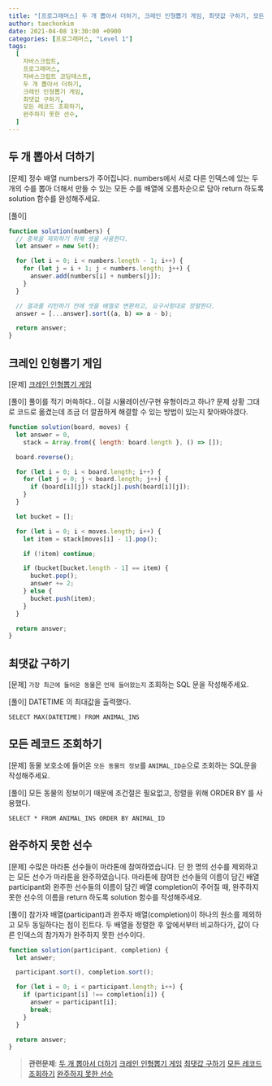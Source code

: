 ```yaml
---
title: "[프로그래머스] 두 개 뽑아서 더하기, 크레인 인형뽑기 게임, 최댓값 구하기, 모든 레코드 조회하기, 완주하지 못한 선수"
author: taechonkim
date: 2021-04-08 19:30:00 +0900
categories: [프로그래머스, "Level 1"]
tags:
  [
    자바스크립트,
    프로그래머스,
    자바스크립트 코딩테스트,
    두 개 뽑아서 더하기,
    크레인 인형뽑기 게임,
    최댓값 구하기,
    모든 레코드 조회하기,
    완주하지 못한 선수,
  ]
---
```


## 두 개 뽑아서 더하기

[문제] 정수 배열 numbers가 주어집니다. numbers에서 서로 다른 인덱스에 있는 두 개의 수를 뽑아 더해서 만들 수 있는 모든 수를 배열에 오름차순으로 담아 return 하도록 solution 함수를 완성해주세요.

[풀이]

```javascript
function solution(numbers) {
  // 중복을 제외하기 위해 셋을 사용한다.
  let answer = new Set();

  for (let i = 0; i < numbers.length - 1; i++) {
    for (let j = i + 1; j < numbers.length; j++) {
      answer.add(numbers[i] + numbers[j]);
    }
  }

  // 결과를 리턴하기 전에 셋을 배열로 변환하고, 요구사항대로 정렬한다.
  answer = [...answer].sort((a, b) => a - b);

  return answer;
}
```

## 크레인 인형뽑기 게임

[문제] [크레인 인형뽑기 게임](https://programmers.co.kr/learn/courses/30/lessons/64061)

[풀이] 풀이를 적기 머쓱하다.. 이걸 시뮬레이션/구현 유형이라고 하나? 문제 상황 그대로 코드로 옮겼는데 조금 더 깔끔하게 해결할 수 있는 방법이 있는지 찾아봐야겠다.

```javascript
function solution(board, moves) {
  let answer = 0,
    stack = Array.from({ length: board.length }, () => []);

  board.reverse();

  for (let i = 0; i < board.length; i++) {
    for (let j = 0; j < board.length; j++) {
      if (board[i][j]) stack[j].push(board[i][j]);
    }
  }

  let bucket = [];

  for (let i = 0; i < moves.length; i++) {
    let item = stack[moves[i] - 1].pop();

    if (!item) continue;

    if (bucket[bucket.length - 1] == item) {
      bucket.pop();
      answer += 2;
    } else {
      bucket.push(item);
    }
  }

  return answer;
}
```

## 최댓값 구하기

[문제] `가장 최근에 들어온 동물`은 `언제 들어왔는지` 조회하는 SQL 문을 작성해주세요.

[풀이] DATETIME 의 최대값을 출력했다.

```mysql
SELECT MAX(DATETIME) FROM ANIMAL_INS
```

## 모든 레코드 조회하기

[문제] 동물 보호소에 들어온 `모든 동물의 정보`를 `ANIMAL_ID순`으로 조회하는 SQL문을 작성해주세요.

[풀이] 모든 동물의 정보이기 때문에 조건절은 필요없고, 정렬을 위해 ORDER BY 를 사용했다.

```mysql
SELECT * FROM ANIMAL_INS ORDER BY ANIMAL_ID
```

## 완주하지 못한 선수

[문제] 수많은 마라톤 선수들이 마라톤에 참여하였습니다. 단 한 명의 선수를 제외하고는 모든 선수가 마라톤을 완주하였습니다.
마라톤에 참여한 선수들의 이름이 담긴 배열 participant와 완주한 선수들의 이름이 담긴 배열 completion이 주어질 때, 완주하지 못한 선수의 이름을 return 하도록 solution 함수를 작성해주세요.

[풀이] 참가자 배열(participant)과 완주자 배열(completion)이 하나의 원소를 제외하고 모두 동일하다는 점이 힌트다. 두 배열을 정렬한 후 앞에서부터 비교하다가, 값이 다른 인덱스의 참가자가 완주하지 못한 선수이다.

```javascript
function solution(participant, completion) {
  let answer;

  participant.sort(), completion.sort();

  for (let i = 0; i < participant.length; i++) {
    if (participant[i] !== completion[i]) {
      answer = participant[i];
      break;
    }
  }

  return answer;
}
```

> **관련문제**:
> [두 개 뽑아서 더하기](https://programmers.co.kr/learn/courses/30/lessons/68644) [크레인 인형뽑기 게임](https://programmers.co.kr/learn/courses/30/lessons/64061) [최댓값 구하기](https://programmers.co.kr/learn/courses/30/lessons/59415) [모든 레코드 조회하기](https://programmers.co.kr/learn/courses/30/lessons/59034) [완주하지 못한 선수](https://programmers.co.kr/learn/courses/30/lessons/42576)

